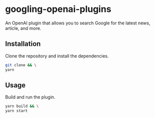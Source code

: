 # googling-openai-plugins

An OpenAI plugin that allows you to search Google for the latest news, article, and more.

## Installation

Clone the repository and install the dependencies.

```bash
git clone && \
yarn
```

## Usage

Build and run the plugin.

```bash
yarn build && \
yarn start
```